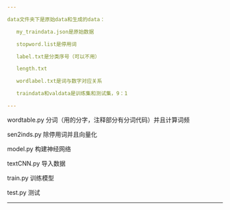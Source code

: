 ```yaml
---

data文件夹下是原始data和生成的data：

​	my_traindata.json是原始数据

​	stopword.list是停用词

​	label.txt是分类序号（可以不用）

​	length.txt

​	wordlabel.txt是词与数字对应关系

​	traindata和valdata是训练集和测试集，9：1

---
```


wordtable.py 分词（用的分字，注释部分有分词代码）并且计算词频

sen2inds.py 除停用词并且向量化

model.py 构建神经网络

textCNN.py 导入数据

train.py 训练模型

test.py 测试

---





